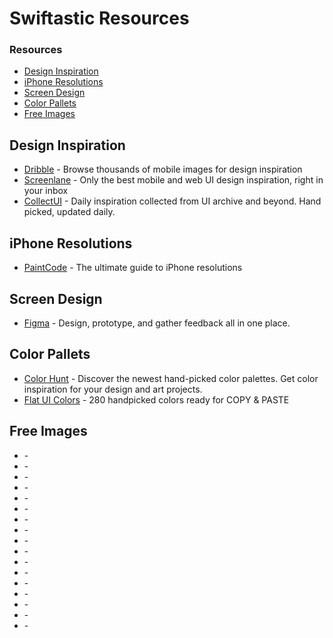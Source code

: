 # Swiftastic Resources

### Resources
* [Design Inspiration](#design-inspiration)
* [iPhone Resolutions](#iphone-resolutions)
* [Screen Design](#screen-design)
* [Color Pallets](#color-pallets)
* [Free Images](#free-images)

## Design Inspiration
* [Dribble](https://dribbble.com/search/mobile) - Browse thousands of mobile images for design inspiration
* [Screenlane](https://screenlane.com/) - Only the best mobile and web UI design inspiration, right in your inbox
* [CollectUI](https://collectui.com/) - Daily inspiration collected from UI archive and beyond. Hand picked, updated daily.

## iPhone Resolutions
* [PaintCode](https://www.paintcodeapp.com/news/ultimate-guide-to-iphone-resolutions) - The ultimate guide to iPhone resolutions

## Screen Design
* [Figma](https://www.figma.com/) - Design, prototype, and gather feedback all in one place.

## Color Pallets
* [Color Hunt](https://colorhunt.co/) - Discover the newest hand-picked color palettes. Get color inspiration for your design and art projects.
* [Flat UI Colors](https://flatuicolors.com/) - 280 handpicked colors ready for COPY & PASTE

## Free Images
* []() - 
* []() - 
* []() - 
* []() - 
* []() - 
* []() - 
* []() - 
* []() - 
* []() - 
* []() - 
* []() - 
* []() - 
* []() - 
* []() - 
* []() - 
* []() - 
* []() - 
